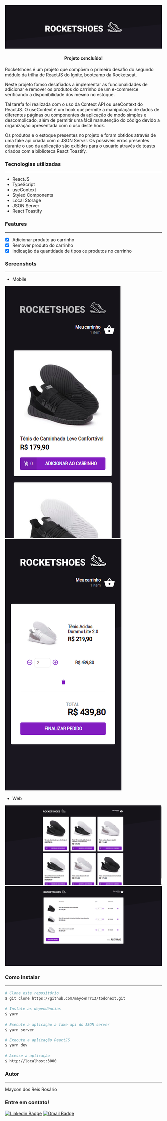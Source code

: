 <img alt="Banner" title="Rocketshoes" src="./public/banner.png" />

<h4 align="center"> 
	Projeto concluído! 
</h4>

<p align="left">Rocketshoes é um projeto que compõem o primeiro desafio do segundo módulo da trilha de ReactJS do Ignite, bootcamp da Rocketseat. </p>
<p align="left">Neste projeto fomso desafiados a implementar as funcionalidades de adicionar e remover os produtos do carrinho de um e-commerce verificando a disponibilidade dos mesmo no estoque. </p>
<p align="left">Tal tarefa foi realizada com o uso da Context API ou useContext do ReactJS. O useContext é um hook que permite a manipulação de dados de diferentes páginas ou componentes da aplicação de modo simples e descomplicado, além de permitir uma fácil manutenção do código devido a organização apresentada com o uso deste hook. </p>
<p align="left">Os produtos e o estoque presentes no projeto e foram obtidos através de uma fake api criada com o JSON Server. Os possíveis erros presentes durante o uso da aplicação são exibidos para o usuário através de toasts criados com a biblioteca React Toastify.</p>

### Tecnologias utilizadas
---

* ReactJS
* TypeScript
* useContext
* Styled Components
* Local Storage
* JSON Server
* React Toastify


### Features
---

- [x] Adicionar produto ao carrinho
- [x] Remover produto do carrinho
- [x] Indicação da quantidade de tipos de produtos no carrinho 

### Screenshots
---

* Mobile
<img alt="homemobile" title="rocketshoes-home-mobile" src="./public/homemobile.png"/>
<img alt="cartmobile" title="rocketshoes-cart-mobile" src="./public/cartmobile.png"/>

* Web
<img alt="homeweb" title="rocketshoes-home-web" src="./public/homeweb1.png" />
<img alt="cartweb" title="rocketshoes-cart-web" src="./public/cartweb1.png" />

### Como instalar
---

```bash
# Clone este repositório
$ git clone https://github.com/mayconrr13/todonext.git

# Instale as dependências
$ yarn 

# Execute a aplicação a fake api do JSON server
$ yarn server

# Execute a aplicação ReactJS
$ yarn dev

# Acesse a aplicação
$ http://localhost:3000
```

### Autor
---

Maycon dos Reis Rosário

### Entre em contato!

[![Linkedin Badge](https://img.shields.io/badge/-Maycon-blue?style=flat-square&logo=Linkedin&logoColor=white&link=https://www.linkedin.com/in/mayconreisrosario/)](https://www.linkedin.com/in/mayconreisrosario/) 
[![Gmail Badge](https://img.shields.io/badge/-mayconrr13@gmail.com-c14438?style=flat-square&logo=Gmail&logoColor=white&link=mailto:mayconrr13@gmail.com)](mailto:mayconrr13@gmail.com)
